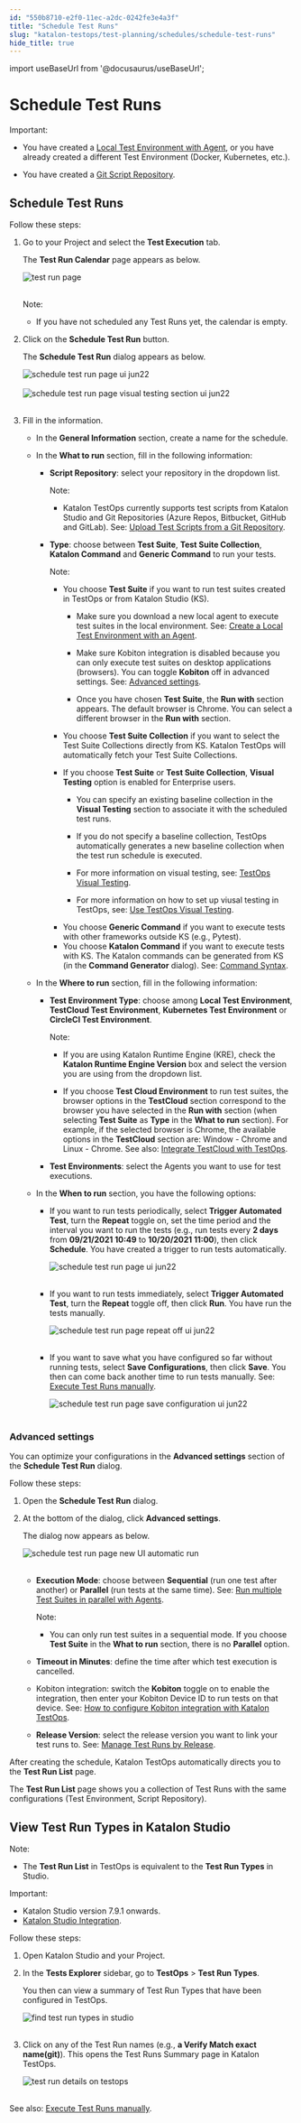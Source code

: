 ```yaml
---
id: "550b8710-e2f0-11ec-a2dc-0242fe3e4a3f"
title: "Schedule Test Runs"
slug: "katalon-testops/test-planning/schedules/schedule-test-runs"
hide_title: true
---
```

import useBaseUrl from '@docusaurus/useBaseUrl';


# <a id="id" class="anchor_top_offset"/><a id="ariaid-title1" class="anchor_top_offset"/>Schedule Test Runs

<div xmlns="http://www.w3.org/1999/xhtml" className="note important note_important"><span className="note__title">Important:</span> 
  <ul className="ul"><li className="li">
      <p className="p">You have created a <a className="xref" href="/docs/katalon-testops/remote-execution/local-test-environments/create-a-local-test-environment-with-an-agent">Local
          Test Environment with Agent</a>, or you have already created a
        different Test Environment (Docker, Kubernetes, etc.).</p>
    </li><li className="li">
      <p className="p">You have created a <a className="xref" href="/docs/katalon-testops/remote-execution/script-repository/upload-test-scripts-from-a-git-repository">Git
          Script Repository</a>.</p>
    </li></ul>
</div>

## <a id="id_1" class="anchor_top_offset"/>Schedule Test Runs

<p xmlns="http://www.w3.org/1999/xhtml" className="p">Follow these steps:</p> 
<ol xmlns="http://www.w3.org/1999/xhtml" className="ol"><li className="li"><p className="p">Go to your Project and select the <strong className="ph b">Test Execution</strong> tab.</p><p className="p">The <strong className="ph b">Test Run Calendar</strong> page appears as below.</p><p className="p"><img className="image" src={useBaseUrl("https://github.com/katalon-studio/docs-images/raw/master/katalon-analytics/docs/testops-revamp-june-schedule-test-runs/schedule-test-run-button.png")} alt="test run page" /><br /><br /></p><div className="note note note_note"><span className="note__title">Note:</span> <ul className="ul"><li className="li"><p className="p">If you have not scheduled any Test Runs yet, the calendar is empty.</p></li></ul></div></li><li className="li"><p className="p">Click on the <strong className="ph b">Schedule Test Run</strong> button.</p><p className="p">The <strong className="ph b">Schedule Test Run</strong> dialog appears as below.</p><p className="p"><img className="image" src={useBaseUrl("https://github.com/katalon-studio/docs-images/raw/master/katalon-analytics/docs/testops-revamp-june-schedule-test-runs/kt-schedule-test-run-page-ui-jun22.png")} alt="schedule test run page ui jun22" /><br /><br /><img className="image" src={useBaseUrl("https://github.com/katalon-studio/docs-images/raw/master/katalon-analytics/docs/testops-revamp-june-schedule-test-runs/kt-schedule-test-run-page-visual-testing-section-ui-jun22.png")} alt="schedule test run page visual testing section ui jun22" /><br /><br /></p></li><li className="li"><p className="p">Fill in the information.</p><ul className="ul"><li className="li">In the <strong className="ph b">General Information</strong> section, create a name for the schedule.</li><li className="li"><p className="p">In the <strong className="ph b">What to run</strong> section, fill in the following information:</p><ul className="ul"><li className="li"><p className="p"> <strong className="ph b">Script Repository</strong>: select your repository in the dropdown list.</p><div className="note note note_note"><span className="note__title">Note:</span> <ul className="ul"><li className="li"><p className="p">Katalon TestOps currently supports test scripts from Katalon Studio and Git Repositories (Azure Repos, Bitbucket, GitHub and GitLab). See: <a className="xref" href="/docs/katalon-testops/remote-execution/script-repository/upload-test-scripts-from-a-git-repository#id_1">Upload Test Scripts from a Git Repository</a>.</p></li></ul></div></li><li className="li"><p className="p"> <strong className="ph b">Type</strong>: choose between <strong className="ph b">Test Suite</strong>, <strong className="ph b">Test Suite Collection</strong>, <strong className="ph b">Katalon Command</strong> and <strong className="ph b">Generic Command</strong> to run your tests.</p><div className="note note note_note"><span className="note__title">Note:</span> <ul className="ul"><li className="li"><p className="p">You choose <strong className="ph b">Test Suite</strong> if you want to run test suites created in TestOps or from Katalon Studio (KS).</p><ul className="ul"><li className="li"><p className="p">Make sure you download a new local agent to execute test suites in the local environment. See: <a className="xref" href="/docs/katalon-testops/remote-execution/local-test-environments/create-a-local-test-environment-with-an-agent">Create a Local Test Environment with an Agent</a>.</p></li><li className="li"><p className="p">Make sure Kobiton integration is disabled because you can only execute test suites on desktop applications (browsers). You can toggle <strong className="ph b">Kobiton</strong> off in advanced settings. See: <a className="xref" href="/docs/katalon-testops/test-planning/schedules/schedule-test-runs#id_2">Advanced settings</a>.</p></li><li className="li"><p className="p">Once you have chosen <strong className="ph b">Test Suite</strong>, the <strong className="ph b">Run with</strong> section appears. The default browser is Chrome. You can select a different browser in the <strong className="ph b">Run with</strong> section.</p></li></ul></li><li className="li"><p className="p">You choose <strong className="ph b">Test Suite Collection</strong> if you want to select the Test Suite Collections directly from KS. Katalon TestOps will automatically fetch your Test Suite Collections.</p></li><li className="li"><div className="p">If you choose <strong className="ph b">Test Suite</strong> or <strong className="ph b">Test Suite Collection</strong>, <strong className="ph b">Visual Testing</strong> option is enabled for Enterprise users.<ul className="ul"><li className="li"><p className="p">You can specify an existing baseline collection in the <strong className="ph b">Visual Testing</strong> section to associate it with the scheduled test runs.</p></li><li className="li"><p className="p">If you do not specify a baseline collection, TestOps automatically generates a new baseline collection when the test run schedule is executed.</p></li><li className="li"><p className="p">For more information on visual testing, see: <a className="xref" href="/docs/katalon-testops/visual-testing/visual-testing-overview#id_3">TestOps Visual Testing</a>. </p></li><li className="li"><p className="p">For more information on how to set up viusal testing in TestOps, see: <a className="xref" href="/docs/katalon-testops/visual-testing/use-testops-visual-testing">Use TestOps Visual Testing</a>.</p></li></ul></div></li><li className="li"> You choose <strong className="ph b">Generic Command</strong> if you want to execute tests with other frameworks outside KS (e.g., Pytest).</li><li className="li">You choose <strong className="ph b">Katalon Command</strong> if you want to execute tests with KS. The Katalon commands can be generated from KS (in the <strong className="ph b">Command Generator</strong> dialog). See: <a className="xref" href="/docs/katalon-runtime-engine/command-syntax-command-lineconsole-mode-execution">Command Syntax</a>.</li></ul></div></li></ul></li><li className="li"><p className="p">In the <strong className="ph b">Where to run</strong> section, fill in the following information:</p><ul className="ul"><li className="li"><p className="p"> <strong className="ph b">Test Environment Type</strong>: choose among <strong className="ph b">Local Test Environment</strong>, <strong className="ph b">TestCloud Test Environment</strong>, <strong className="ph b">Kubernetes Test Environment</strong> or <strong className="ph b">CircleCI Test Environment</strong>.</p><div className="note note note_note"><span className="note__title">Note:</span> <ul className="ul"><li className="li"><p className="p">If you are using Katalon Runtime Engine (KRE), check the <strong className="ph b">Katalon Runtime Engine Version</strong> box and select the version you are using from the dropdown list.</p></li><li className="li"><p className="p">If you choose <strong className="ph b">Test Cloud Environment</strong> to run test suites, the browser options in the <strong className="ph b">TestCloud</strong> section correspond to the browser you have selected in the <strong className="ph b">Run with</strong> section (when selecting <strong className="ph b">Test Suite</strong> as <strong className="ph b">Type</strong> in the <strong className="ph b">What to run</strong> section). For example, if the selected browser is Chrome, the available options in the <strong className="ph b">TestCloud</strong> section are: Window - Chrome and Linux - Chrome. See also: <a className="xref" href="/docs/katalon-testcloud/get-started/integrate-testcloud-with-testops">Integrate TestCloud with TestOps</a>.</p></li></ul></div></li><li className="li"><p className="p"> <strong className="ph b">Test Environments</strong>: select the Agents you want to use for test executions.</p></li></ul></li><li className="li"><p className="p">In the <strong className="ph b">When to run</strong> section, you have the following options:</p><ul className="ul"><li className="li"><p className="p">If you want to run tests periodically, select <strong className="ph b">Trigger Automated Test</strong>, turn the <strong className="ph b">Repeat</strong> toggle on, set the time period and the interval you want to run the tests (e.g., run tests every <strong className="ph b">2 days</strong> from <strong className="ph b">09/21/2021 10:49</strong> to <strong className="ph b">10/20/2021 11:00</strong>), then click <strong className="ph b">Schedule</strong>. You have created a trigger to run tests automatically.</p><p className="p"><img className="image" src={useBaseUrl("https://github.com/katalon-studio/docs-images/raw/master/katalon-analytics/docs/testops-revamp-june-schedule-test-runs/kt-schedule-test-run-page-ui-jun22.png")} alt="schedule test run page ui jun22" /><br /><br /></p></li><li className="li"><p className="p">If you want to run tests immediately, select <strong className="ph b">Trigger Automated Test</strong>, turn the <strong className="ph b">Repeat</strong> toggle off, then click <strong className="ph b">Run</strong>. You have run the tests manually.</p><p className="p"><img className="image" src={useBaseUrl("https://github.com/katalon-studio/docs-images/raw/master/katalon-analytics/docs/testops-revamp-june-schedule-test-runs/kt-schedule-test-run-repeat-off-ui-jun22.png")} alt="schedule test run page repeat off ui jun22" /><br /><br /></p></li><li className="li"><p className="p">If you want to save what you have configured so far without running tests, select <strong className="ph b">Save Configurations</strong>, then click <strong className="ph b">Save</strong>. You then can come back another time to run tests manually. See: <a className="xref" href="/docs/katalon-testops/test-planning/schedules/execute-test-runs-manually">Execute Test Runs manually</a>.</p><p className="p"><img className="image" src={useBaseUrl("https://github.com/katalon-studio/docs-images/raw/master/katalon-analytics/docs/testops-revamp-june-schedule-test-runs/kt-schedule-test-run-save-configuration-ui-jun22.png")} alt="schedule test run page save configuration ui jun22" /><br /><br /></p></li></ul></li></ul></li></ol> 

### <a id="id_2" class="anchor_top_offset"/>Advanced settings

<p xmlns="http://www.w3.org/1999/xhtml" className="p">You can optimize your configurations in the <strong className="ph b">Advanced     settings</strong> section of the <strong className="ph b">Schedule Test Run</strong>   dialog.</p> 
<p xmlns="http://www.w3.org/1999/xhtml" className="p">Follow these steps:</p> 
<ol xmlns="http://www.w3.org/1999/xhtml" className="ol"><li className="li">Open the <strong className="ph b">Schedule Test Run</strong> dialog.</li><li className="li">     <p className="p">At the bottom of the dialog, click <strong className="ph b">Advanced         settings</strong>.</p>     <p className="p">The dialog now appears as below.</p>     <p className="p">       <img className="image" src={useBaseUrl("https://github.com/katalon-studio/docs-images/raw/master/katalon-analytics/docs/testops-revamp-june-schedule-test-runs/schedule-test-run-new-ui-advanced-settings-2.png")} alt="schedule test run page new UI automatic run" /><br /><br />     </p>     <ul className="ul"><li className="li">         <p className="p">           <strong className="ph b">Execution Mode</strong>: choose between           <strong className="ph b">Sequential</strong> (run one test after another) or           <strong className="ph b">Parallel</strong> (run tests at the same time). See: <a className="xref" href="/docs/katalon-testops/remote-execution/local-test-environments/run-multiple-test-suites-in-parallel-with-agents">Run             multiple Test Suites in parallel with Agents</a>.</p>         <div className="note note note_note"><span className="note__title">Note:</span> <ul className="ul"><li className="li"><p className="p">You can only run test suites in a sequential mode. If you choose                 <strong className="ph b">Test Suite</strong> in the <strong className="ph b">What to run</strong>                 section, there is no <strong className="ph b">Parallel</strong> option.</p></li></ul>         </div>       </li><li className="li">         <p className="p"><strong className="ph b">Timeout in Minutes</strong>: define the time after which           test execution is cancelled.</p>       </li><li className="li">         <p className="p">Kobiton integration: switch the <strong className="ph b">Kobiton</strong> toggle           on to enable the integration, then enter your Kobiton Device ID to           run tests on that device. See: <a className="xref" href="/docs/katalon-testops/integrations/kobiton-integration">How             to configure Kobiton integration with Katalon TestOps</a>.</p>       </li><li className="li">         <p className="p"><strong className="ph b">Release Version</strong>: select the release version you           want to link your test runs to. See: <a className="xref" href="/docs/katalon-testops/test-planning/releases#id_1">Manage             Test Runs by Release</a>.</p>       </li></ul>   </li></ol> 
<p xmlns="http://www.w3.org/1999/xhtml" className="p">After creating the schedule, Katalon TestOps automatically   directs you to the <strong className="ph b">Test Run List</strong> page.</p> 
<p xmlns="http://www.w3.org/1999/xhtml" className="p">The <strong className="ph b">Test Run List</strong> page shows you a collection   of Test Runs with the same configurations (Test Environment, Script   Repository).</p> 

## <a id="id_3" class="anchor_top_offset"/>View Test Run Types in Katalon Studio

<div xmlns="http://www.w3.org/1999/xhtml" className="note note note_note"><span className="note__title">Note:</span> 
  <ul className="ul"><li className="li">
      <p className="p">The <strong className="ph b">Test Run List</strong> in TestOps is equivalent to the <strong className="ph b">Test Run Types</strong> in Studio.</p>
    </li></ul>
</div>
<div xmlns="http://www.w3.org/1999/xhtml" className="note important note_important"><span className="note__title">Important:</span> 
  <ul className="ul"><li className="li">Katalon Studio version 7.9.1 onwards.</li><li className="li"> <a className="xref" href="/docs/katalon-testops/integrations/upload-test-results-to-katalon-testops-from-katalon-studio">Katalon Studio Integration</a>.</li></ul>
</div>
<p xmlns="http://www.w3.org/1999/xhtml" className="p">Follow these steps:</p> 
<ol xmlns="http://www.w3.org/1999/xhtml" className="ol"><li className="li">     <p className="p">Open Katalon Studio and your Project.</p>   </li><li className="li">     <p className="p">In the <strong className="ph b">Tests Explorer</strong> sidebar, go to <strong className="ph b">TestOps</strong> &gt; <strong className="ph b">Test Run Types</strong>.</p>     <p className="p">You then can view a summary of Test Run Types that have been configured in TestOps.</p>     <p className="p"> <img className="image" src={useBaseUrl("https://github.com/katalon-studio/docs-images/raw/master/katalon-analytics/docs/testops-revamp-june-schedule-test-runs/KS-TESTOPS-Test-run-types.png")} alt="find test run types in studio" /><br /><br />     </p>   </li><li className="li">     <p className="p">Click on any of the Test Run names (e.g., <strong className="ph b">a Verify Match exact name(git)</strong>). This opens the Test Runs Summary page in Katalon TestOps.</p>     <p className="p"> <img className="image" src={useBaseUrl("https://github.com/katalon-studio/docs-images/raw/master/katalon-analytics/docs/testops-revamp-june-schedule-test-runs/detail-of-test-run-type-on-testops-2.png")} alt="test run details on testops" /><br /><br />     </p>   </li></ol> 
<p xmlns="http://www.w3.org/1999/xhtml" className="p">See also: <a className="xref" href="/docs/katalon-testops/test-planning/schedules/execute-test-runs-manually">Execute Test Runs manually</a>.</p> 
